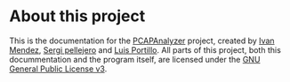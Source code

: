 # About this project

This is the documentation for the [PCAPAnalyzer](https://github.com/ivanol55/pcapanalyzer) project, created by [Ivan Mendez](https://github.com/ivanol55), [Sergi pellejero]() and [Luis Portillo](). All parts of this project, both this docummentation and the program itself, are licensed under the [GNU General Public License v3](https://www.gnu.org/licenses/gpl-3.0.en.html).
